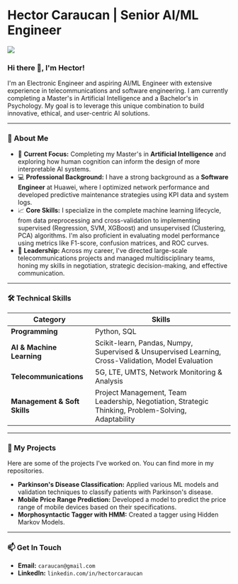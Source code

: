 # Hector Caraucan | Senior AI/ML Engineer

<a href="https://linkedin.com/in/hectorcaraucan"><img src="https://img.shields.io/badge/LinkedIn-0077B5?style=for-the-badge&logo=linkedin&logoColor=white" /></a>

### Hi there 👋, I'm Hector!

I'm an Electronic Engineer and aspiring AI/ML Engineer with extensive experience in telecommunications and software engineering. I am currently completing a Master's in Artificial Intelligence and a Bachelor's in Psychology. My goal is to leverage this unique combination to build innovative, ethical, and user-centric AI solutions.

---

### 🔭 About Me
- 🧠 **Current Focus:** Completing my Master's in **Artificial Intelligence** and exploring how human cognition can inform the design of more interpretable AI systems.
- 💻 **Professional Background:** I have a strong background as a **Software Engineer** at Huawei, where I optimized network performance and developed predictive maintenance strategies using KPI data and system logs.
- 📈 **Core Skills:** I specialize in the complete machine learning lifecycle, from data preprocessing and cross-validation to implementing supervised (Regression, SVM, XGBoost) and unsupervised (Clustering, PCA) algorithms. I'm also proficient in evaluating model performance using metrics like F1-score, confusion matrices, and ROC curves.
- 🤝 **Leadership:** Across my career, I've directed large-scale telecommunications projects and managed multidisciplinary teams, honing my skills in negotiation, strategic decision-making, and effective communication.

---

### 🛠️ Technical Skills

| Category                 | Skills                                                                                                   |
| ------------------------ | -------------------------------------------------------------------------------------------------------- |
| **Programming** | Python, SQL                                                                                     |
| **AI & Machine Learning**| Scikit-learn, Pandas, Numpy, Supervised & Unsupervised Learning, Cross-Validation, Model Evaluation  |
| **Telecommunications** | 5G, LTE, UMTS, Network Monitoring & Analysis                                                      |
| **Management & Soft Skills** | Project Management, Team Leadership, Negotiation, Strategic Thinking, Problem-Solving, Adaptability    |

---

### 🚀 My Projects

Here are some of the projects I've worked on. You can find more in my repositories.

- **Parkinson's Disease Classification:** Applied various ML models and validation techniques to classify patients with Parkinson's disease.
- **Mobile Price Range Prediction:** Developed a model to predict the price range of mobile devices based on their specifications. 
- **Morphosyntactic Tagger with HMM:** Created a tagger using Hidden Markov Models. 

---

### 📫 Get In Touch

- **Email:** `caraucan@gmail.com` 
- **LinkedIn:** `linkedin.com/in/hectorcaraucan`
